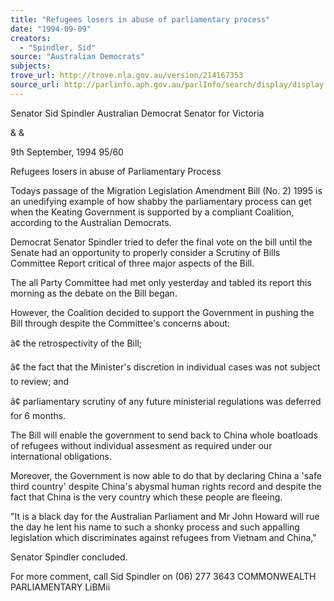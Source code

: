 ```yaml
---
title: "Refugees losers in abuse of parliamentary process"
date: "1994-09-09"
creators:
  - "Spindler, Sid"
source: "Australian Democrats"
subjects:
trove_url: http://trove.nla.gov.au/version/214167353
source_url: http://parlinfo.aph.gov.au/parlInfo/search/display/display.w3p;query=Id%3A%22media/pressrel/HPR06005021%22
---
```


 Senator Sid Spindler Australian Democrat  Senator for Victoria

 & &

 9th September, 1994 95/60

 Refugees losers in abuse of  Parliamentary Process

 Todays passage of the Migration Legislation Amendment Bill (No. 2) 1995 is  an unedifying example of how shabby the parliamentary process can get when  the Keating Government is supported by a compliant Coalition, according to  the Australian Democrats.

 Democrat Senator Spindler tried to defer the final vote on the bill until the  Senate had an opportunity to properly consider a Scrutiny of Bills Committee  Report critical of three major aspects of the Bill.

 The all Party Committee had met only yesterday and tabled its report this  morning as the debate on the Bill began.

 However, the Coalition decided to support the Government in pushing the Bill  through despite the Committee's concerns about:

 â¢ the retrospectivity of the Bill;

 â¢ the fact that the Minister's discretion in individual cases was not  subject to review; and

 â¢ parliamentary scrutiny of any future ministerial regulations was  deferred for 6 months.

 The Bill will enable the government to send back to China whole boatloads of  refugees without individual assesment as required under our international  obligations.

 Moreover, the Government is now able to do that by declaring China a 'safe  third country' despite China's abysmal human rights record and despite the fact  that China is the very country which these people are fleeing.

 "It is a black day for the Australian Parliament and Mr John Howard will rue  the day he lent his name to such a shonky process and such appalling  legislation which discriminates against refugees from Vietnam and China," 

 Senator Spindler concluded.

 For more comment, call Sid Spindler on (06) 277 3643 COMMONWEALTH PARLIAMENTARY LiBMii

